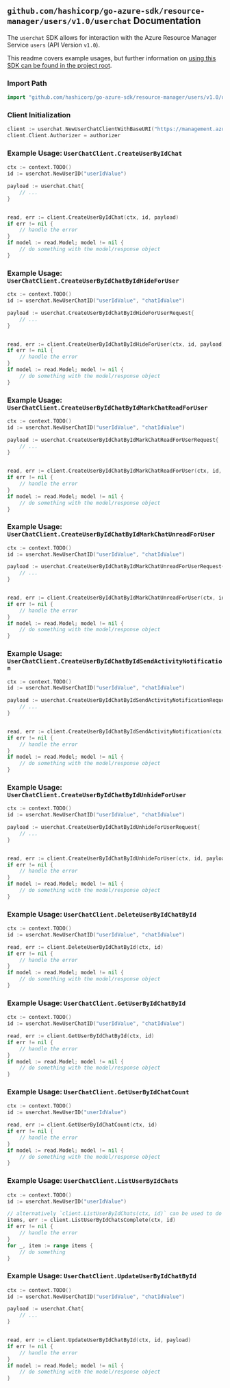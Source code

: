 
## `github.com/hashicorp/go-azure-sdk/resource-manager/users/v1.0/userchat` Documentation

The `userchat` SDK allows for interaction with the Azure Resource Manager Service `users` (API Version `v1.0`).

This readme covers example usages, but further information on [using this SDK can be found in the project root](https://github.com/hashicorp/go-azure-sdk/tree/main/docs).

### Import Path

```go
import "github.com/hashicorp/go-azure-sdk/resource-manager/users/v1.0/userchat"
```


### Client Initialization

```go
client := userchat.NewUserChatClientWithBaseURI("https://management.azure.com")
client.Client.Authorizer = authorizer
```


### Example Usage: `UserChatClient.CreateUserByIdChat`

```go
ctx := context.TODO()
id := userchat.NewUserID("userIdValue")

payload := userchat.Chat{
	// ...
}


read, err := client.CreateUserByIdChat(ctx, id, payload)
if err != nil {
	// handle the error
}
if model := read.Model; model != nil {
	// do something with the model/response object
}
```


### Example Usage: `UserChatClient.CreateUserByIdChatByIdHideForUser`

```go
ctx := context.TODO()
id := userchat.NewUserChatID("userIdValue", "chatIdValue")

payload := userchat.CreateUserByIdChatByIdHideForUserRequest{
	// ...
}


read, err := client.CreateUserByIdChatByIdHideForUser(ctx, id, payload)
if err != nil {
	// handle the error
}
if model := read.Model; model != nil {
	// do something with the model/response object
}
```


### Example Usage: `UserChatClient.CreateUserByIdChatByIdMarkChatReadForUser`

```go
ctx := context.TODO()
id := userchat.NewUserChatID("userIdValue", "chatIdValue")

payload := userchat.CreateUserByIdChatByIdMarkChatReadForUserRequest{
	// ...
}


read, err := client.CreateUserByIdChatByIdMarkChatReadForUser(ctx, id, payload)
if err != nil {
	// handle the error
}
if model := read.Model; model != nil {
	// do something with the model/response object
}
```


### Example Usage: `UserChatClient.CreateUserByIdChatByIdMarkChatUnreadForUser`

```go
ctx := context.TODO()
id := userchat.NewUserChatID("userIdValue", "chatIdValue")

payload := userchat.CreateUserByIdChatByIdMarkChatUnreadForUserRequest{
	// ...
}


read, err := client.CreateUserByIdChatByIdMarkChatUnreadForUser(ctx, id, payload)
if err != nil {
	// handle the error
}
if model := read.Model; model != nil {
	// do something with the model/response object
}
```


### Example Usage: `UserChatClient.CreateUserByIdChatByIdSendActivityNotification`

```go
ctx := context.TODO()
id := userchat.NewUserChatID("userIdValue", "chatIdValue")

payload := userchat.CreateUserByIdChatByIdSendActivityNotificationRequest{
	// ...
}


read, err := client.CreateUserByIdChatByIdSendActivityNotification(ctx, id, payload)
if err != nil {
	// handle the error
}
if model := read.Model; model != nil {
	// do something with the model/response object
}
```


### Example Usage: `UserChatClient.CreateUserByIdChatByIdUnhideForUser`

```go
ctx := context.TODO()
id := userchat.NewUserChatID("userIdValue", "chatIdValue")

payload := userchat.CreateUserByIdChatByIdUnhideForUserRequest{
	// ...
}


read, err := client.CreateUserByIdChatByIdUnhideForUser(ctx, id, payload)
if err != nil {
	// handle the error
}
if model := read.Model; model != nil {
	// do something with the model/response object
}
```


### Example Usage: `UserChatClient.DeleteUserByIdChatById`

```go
ctx := context.TODO()
id := userchat.NewUserChatID("userIdValue", "chatIdValue")

read, err := client.DeleteUserByIdChatById(ctx, id)
if err != nil {
	// handle the error
}
if model := read.Model; model != nil {
	// do something with the model/response object
}
```


### Example Usage: `UserChatClient.GetUserByIdChatById`

```go
ctx := context.TODO()
id := userchat.NewUserChatID("userIdValue", "chatIdValue")

read, err := client.GetUserByIdChatById(ctx, id)
if err != nil {
	// handle the error
}
if model := read.Model; model != nil {
	// do something with the model/response object
}
```


### Example Usage: `UserChatClient.GetUserByIdChatCount`

```go
ctx := context.TODO()
id := userchat.NewUserID("userIdValue")

read, err := client.GetUserByIdChatCount(ctx, id)
if err != nil {
	// handle the error
}
if model := read.Model; model != nil {
	// do something with the model/response object
}
```


### Example Usage: `UserChatClient.ListUserByIdChats`

```go
ctx := context.TODO()
id := userchat.NewUserID("userIdValue")

// alternatively `client.ListUserByIdChats(ctx, id)` can be used to do batched pagination
items, err := client.ListUserByIdChatsComplete(ctx, id)
if err != nil {
	// handle the error
}
for _, item := range items {
	// do something
}
```


### Example Usage: `UserChatClient.UpdateUserByIdChatById`

```go
ctx := context.TODO()
id := userchat.NewUserChatID("userIdValue", "chatIdValue")

payload := userchat.Chat{
	// ...
}


read, err := client.UpdateUserByIdChatById(ctx, id, payload)
if err != nil {
	// handle the error
}
if model := read.Model; model != nil {
	// do something with the model/response object
}
```
